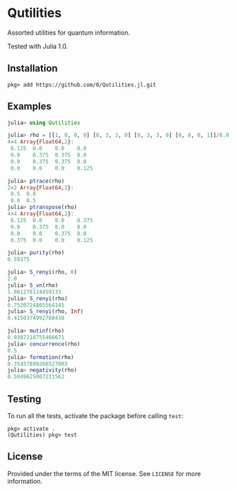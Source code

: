 # Qutilities

Assorted utilities for quantum information.

Tested with Julia 1.0.


## Installation

```
pkg> add https://github.com/0/Qutilities.jl.git
```


## Examples

```julia
julia> using Qutilities

julia> rho = [[1, 0, 0, 0] [0, 3, 3, 0] [0, 3, 3, 0] [0, 0, 0, 1]]/8.0
4×4 Array{Float64,2}:
 0.125  0.0    0.0    0.0
 0.0    0.375  0.375  0.0
 0.0    0.375  0.375  0.0
 0.0    0.0    0.0    0.125

julia> ptrace(rho)
2×2 Array{Float64,2}:
 0.5  0.0
 0.0  0.5
julia> ptranspose(rho)
4×4 Array{Float64,2}:
 0.125  0.0    0.0    0.375
 0.0    0.375  0.0    0.0
 0.0    0.0    0.375  0.0
 0.375  0.0    0.0    0.125

julia> purity(rho)
0.59375

julia> S_renyi(rho, 0)
2.0
julia> S_vn(rho)
1.061278124459133
julia> S_renyi(rho)
0.7520724865564145
julia> S_renyi(rho, Inf)
0.4150374992788438

julia> mutinf(rho)
0.9387218755408671
julia> concurrence(rho)
0.5
julia> formation(rho)
0.35457890266527003
julia> negativity(rho)
0.5849625007211562
```


## Testing

To run all the tests, activate the package before calling `test`:
```
pkg> activate .
(Qutilities) pkg> test
```


## License

Provided under the terms of the MIT license.
See `LICENSE` for more information.
